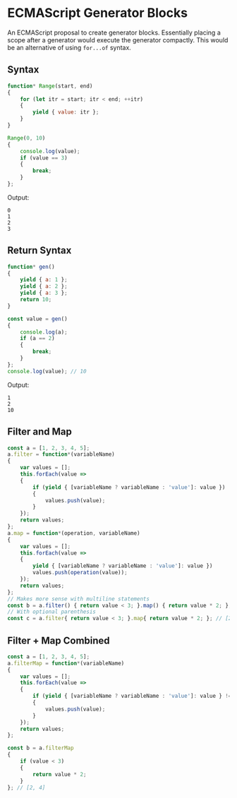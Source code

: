 # ECMAScript Generator Blocks

An ECMAScript proposal to create generator blocks. Essentially placing a scope after a generator would execute the generator compactly. This would be an alternative of using ```for...of``` syntax.

## Syntax

```js
function* Range(start, end)
{
	for (let itr = start; itr < end; ++itr)
	{
		yield { value: itr };
	}
}

Range(0, 10)
{
	console.log(value);
	if (value == 3)
	{
		break;
	}
};
```
Output:
```
0
1
2
3
```

## Return Syntax

```js
function* gen()
{
	yield { a: 1 };
	yield { a: 2 };
	yield { a: 3 };
	return 10;
}

const value = gen()
{
	console.log(a);
	if (a == 2)
	{
		break;
	}
};
console.log(value); // 10
```
Output:
```
1
2
10
```

## Filter and Map

```js
const a = [1, 2, 3, 4, 5];
a.filter = function*(variableName)
{
	var values = [];
	this.forEach(value =>
	{
		if (yield { [variableName ? variableName : 'value']: value })
		{
			values.push(value);
		}
	});
	return values;
};
a.map = function*(operation, variableName)
{
	var values = [];
	this.forEach(value =>
	{
		yield { [variableName ? variableName : 'value']: value })
		values.push(operation(value));
	});
	return values;
};
// Makes more sense with multiline statements
const b = a.filter() { return value < 3; }.map() { return value * 2; }; // [2, 4]
// With optional parenthesis
const c = a.filter{ return value < 3; }.map{ return value * 2; }; // [2, 4]
```

## Filter + Map Combined

```js
const a = [1, 2, 3, 4, 5];
a.filterMap = function*(variableName)
{
	var values = [];
	this.forEach(value =>
	{
		if (yield { [variableName ? variableName : 'value']: value } != undefined)
		{
			values.push(value);
		}
	});
	return values;
};

const b = a.filterMap
{
	if (value < 3)
	{
		return value * 2;
	}
}; // [2, 4]
```
